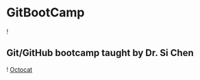 # GitBootCamp

!

## Git/GitHub bootcamp taught by Dr. Si Chen
!
[Octocat](https://assets-cdn.github.com/images/modules/open_graph/github-octocat.png)